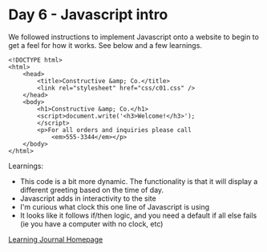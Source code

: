 # Day 6 - Javascript intro

We followed instructions to implement Javascript onto a website to begin to get a feel for how it works. See below and a few learnings.

```
<!DOCTYPE html>
<html>
    <head>
        <title>Constructive &amp; Co.</title>
        <link rel="stylesheet" href="css/c01.css" />
    </head>
    <body>
        <h1>Constructive &amp; Co.</h1>
        <script>document.write('<h3>Welcome!</h3>');
        </script>
        <p>For all orders and inquiries please call
            <em>555-3344</em></p>
    </body>
</html>
```

Learnings:
- This code is a bit more dynamic. The functionality is that it will display a different greeting based on the time of day.
- Javascript adds in interactivity to the site
- I'm curious what clock this one line of Javascript is using
- It looks like it follows if/then logic, and you need a default if all else fails (ie you have a computer with no clock, etc)

[Learning Journal Homepage](README.md)